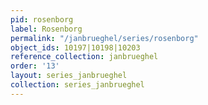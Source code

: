 ```yaml
---
pid: rosenborg
label: Rosenborg
permalink: "/janbrueghel/series/rosenborg"
object_ids: 10197|10198|10203
reference_collection: janbrueghel
order: '13'
layout: series_janbrueghel
collection: series_janbrueghel
---
```

